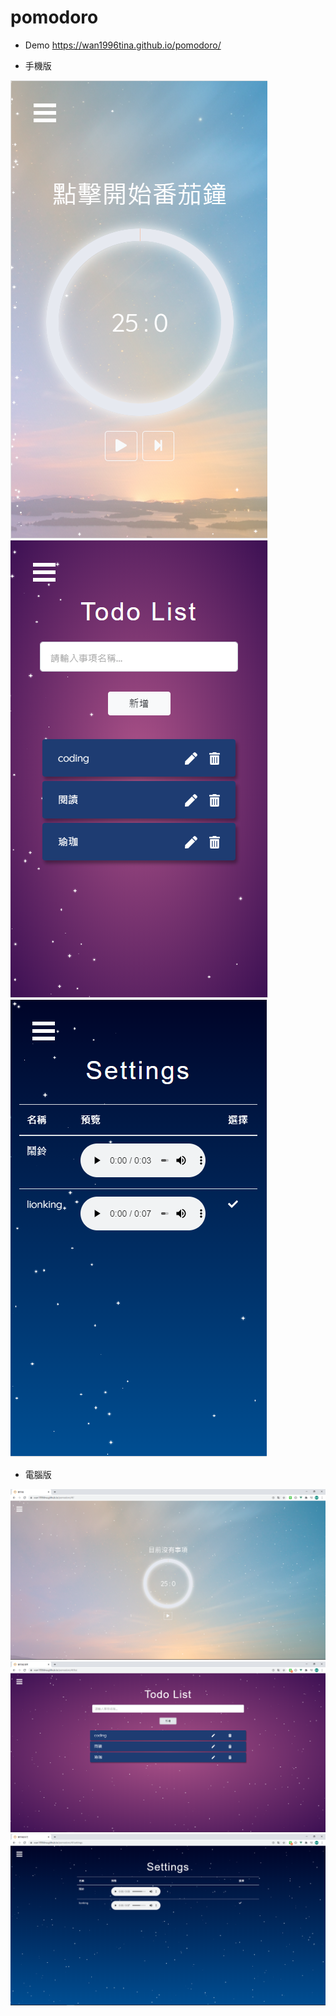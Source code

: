 # pomodoro

- Demo 
 https://wan1996tina.github.io/pomodoro/

- 手機版

![image](https://github.com/wan1996tina/pomodoro/blob/master/%E6%89%8B%E6%A9%9F%E7%89%88.PNG)
![image](https://github.com/wan1996tina/pomodoro/blob/master/%E6%89%8B%E6%A9%9F%E7%89%881.PNG)
![image](https://github.com/wan1996tina/pomodoro/blob/master/%E6%89%8B%E6%A9%9F%E7%89%882.PNG)

- 電腦版

![image](https://github.com/wan1996tina/pomodoro/blob/master/%E7%95%AA%E8%8C%84%E9%90%98.PNG)
![image](https://github.com/wan1996tina/pomodoro/blob/master/%E7%95%AA%E8%8C%84%E9%90%981.PNG)
![image](https://github.com/wan1996tina/pomodoro/blob/master/%E7%95%AA%E8%8C%84%E9%90%982.PNG)


